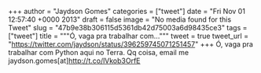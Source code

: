 
+++
author = "Jaydson Gomes"
categories = ["tweet"]
date = "Fri Nov 01 12:57:40 +0000 2013"
draft = false
image = "No media found for this Tweet"
slug = "47b9e38b306115d5361db42d75003a6d98435ce3"
tags = ["tweet"]
title = """Ó, vaga pra trabalhar com..."""
tweet = true
tweet_url = "https://twitter.com/jaydson/status/396259745071251457"
+++
Ó, vaga pra trabalhar com Python aqui no Terra. Qq coisa, email me jaydson.gomes[at]http://t.co/lVkob3OrfE
